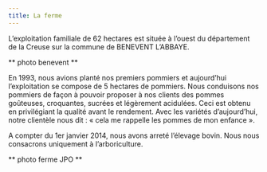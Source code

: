 ```yaml
---
title: La ferme
---
```



L’exploitation familiale de 62 hectares est située à l’ouest du département de la Creuse sur la commune de BENEVENT L’ABBAYE.

** photo benevent **

En 1993, nous avions planté nos premiers pommiers et aujourd’hui l’exploitation se compose de 5 hectares de pommiers. 
Nous conduisons nos pommiers de façon à pouvoir proposer à nos clients des pommes goûteuses, croquantes, sucrées et légèrement acidulées. 
Ceci est obtenu en privilégiant la qualité avant le rendement. Avec les variétés d’aujourd’hui, notre clientèle nous dit : « cela me rappelle les pommes de mon enfance ».

A compter du 1er janvier 2014, nous avons arreté l’élevage bovin. Nous nous consacrons uniquement à l’arboriculture.

** photo ferme JPO ** 


